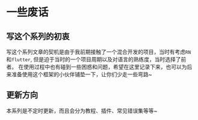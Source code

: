 # 一些废话

## 写这个系列的初衷

写这个系列文章的契机是由于我前期接触了一个混合开发的项目，当时有考虑`RN`和`flutter`, 但是迫于当时的一个项目周期以及对语言的熟练度，当时选择了前者。 在使用过程中也有碰到一些困惑和问题，希望在这里记录下来，也可以为后来准备使用这个框架的小伙伴铺垫一下，让你们少走一些弯路~

## 更新方向

本系列是不定时更新，而且会分为教程、插件、常见错误集等等~



